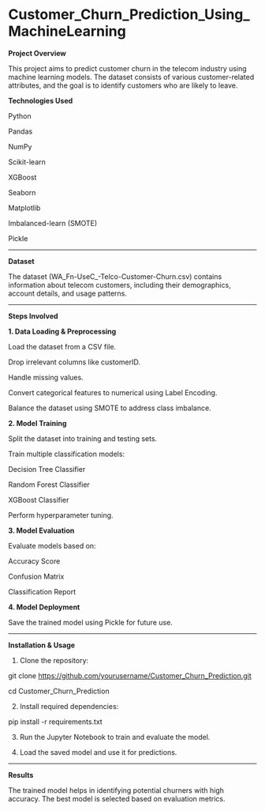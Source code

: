 # Customer_Churn_Prediction_Using_MachineLearning

**Project Overview**

This project aims to predict customer churn in the telecom industry using machine learning models. The dataset consists of various customer-related attributes, and the goal is to identify customers who are likely to leave.

**Technologies Used**

Python

Pandas

NumPy

Scikit-learn

XGBoost

Seaborn

Matplotlib

Imbalanced-learn (SMOTE)

Pickle

---

**Dataset**

The dataset (WA_Fn-UseC_-Telco-Customer-Churn.csv) contains information about telecom customers, including their demographics, account details, and usage patterns.

---

**Steps Involved**

**1. Data Loading & Preprocessing**

Load the dataset from a CSV file.

Drop irrelevant columns like customerID.

Handle missing values.

Convert categorical features to numerical using Label Encoding.

Balance the dataset using SMOTE to address class imbalance.

**2. Model Training**

Split the dataset into training and testing sets.

Train multiple classification models:

Decision Tree Classifier

Random Forest Classifier

XGBoost Classifier

Perform hyperparameter tuning.

**3. Model Evaluation**

Evaluate models based on:

Accuracy Score

Confusion Matrix

Classification Report

**4. Model Deployment**

Save the trained model using Pickle for future use.

---

**Installation & Usage**
1. Clone the repository:

git clone https://github.com/yourusername/Customer_Churn_Prediction.git

cd Customer_Churn_Prediction

2. Install required dependencies:

pip install -r requirements.txt

3. Run the Jupyter Notebook to train and evaluate the model.

4. Load the saved model and use it for predictions.

---

**Results**

The trained model helps in identifying potential churners with high accuracy. The best model is selected based on evaluation metrics.


